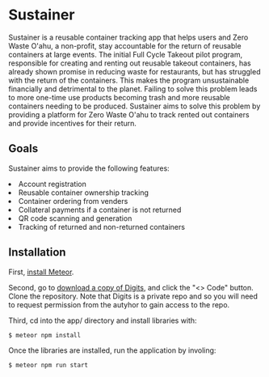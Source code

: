 # Sustainer

Sustainer is a reusable container tracking app that helps users and Zero Waste O'ahu, a non-profit, stay accountable for the return of reusable containers at large events. The initial Full Cycle Takeout pilot program, responsible for creating and renting out reusable takeout containers, has already shown promise in reducing waste for restaurants, but has struggled with the return of the containers. This makes the program unsustainable financially and detrimental to the planet. Failing to solve this problem leads to more one-time use products becoming trash and more reusable containers needing to be produced. Sustainer aims to solve this problem by providing a platform for Zero Waste O'ahu to track rented out containers and provide incentives for their return. 

## Goals

Sustainer aims to provide the following features:

<li>Account registration</li>
<li>Reusable container ownership tracking</li>
<li>Container ordering from venders</li>
<li>Collateral payments if a container is not returned</li>
<li>QR code scanning and generation</li>
<li>Tracking of returned and non-returned containers</li>

## Installation

First, [install Meteor](https://www.meteor.com/install).

Second, go to [download a copy of Digits](https://github.com/thomasarivera/digits), and click the "<> Code" button. Clone the repository. Note that Digits is a private repo and so you will need to request permission from the autyhor to gain access to the repo.

Third, cd into the app/ directory and install libraries with:
```
$ meteor npm install
```

Once the libraries are installed, run the application by involing:
```
$ meteor npm run start
```